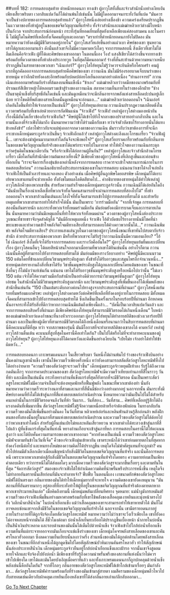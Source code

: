 ##บทที่ 182: การทดสอบสุดท้าย
ตำหนักยอดนภา ทางเข้า
ผู้อาวุโสทั้งสี่และจ้าวสำนักนั่งอย่างเงียบงัน เพียงเสี้ยวพริบตา เวลาสิบแปดวันก็ได้ผ่านพ้นไปเช่นนั้น
ไม่มีผู้ใดออกมาจนกระทั่งวันที่แปด
“มันควรจะเป็นช่วงปลายของการทดสอบสุดท้ายแล้ว”
ผู้อาวุโสหนึ่งเอ่ยอย่างเชื่องช้า
ความเคร่งเครียดปรากฏขึ้นในแววตาของทั้งห้าผู้อยู่ในขอบเขตจิตวิญญาณที่แท้จริง
ทั้งจ้าวสำนักและแม่เฒ่าหลิวเยว่ต่างมีใบหน้าเป็นกังวล
จากประสบการณ์ก่อนหน้า กระทั่งรุ่นที่ยอดเยี่ยมที่สุดยังเหลือเพียงแค่สองสามคน
และในครานี้ ไม่มีผู้ใดในศิษย์ที่เหลือทั้งเจ็ดคนที่ถูกเตะออกมา
“ตราเท่าที่ตำหนักยอดนภายังไม่ปิดลง มันหมายความว่ายังคงมีผู้มีชีวิตรอดอยู่ภายใน”
ผู้อาวุโสเสวี่ยเอ่ยขึ้นอย่างแผ่วเบา
ศิษย์ของเขา ซุนหยวนเฮาได้ถูกเตะออกมาแล้ว ดังนั้นแล้วเขาจึงไม่มีความคาดหวังใดๆ จากการทดสอบนี้
สิ่งเดียวที่เขาไม่ได้ลืมเลือนคือจ้าวเฟิง ผู้ที่ได้เตะศิษย์ของเขาออกมา
ในตอนนี้เอง
วิ้งง!
แสงสีเขียวได้สว่างขึ้นจากทางเข้าพร้อมกับที่ดวงตาของทั้งห้าส่องประกายวูบ
ในที่สุดก็มีคนออกมา!
ร่างที่สั่นสะท้านด้วยความหนาวเหน็บปรากฏขึ้นในสายตาของพวกเขา
“เฉินเอ๋อร์?”
ผู้อาวุโสไฮ่หยุนไม่รู้ว่าควรจะยินดีหรือโศกเศร้า
คนผู้แรกที่ถูกคัดออกจากการทดสอบสุดท้ายคือศิษย์ของเขา กวานเฉิน
มันไม่มีร่องรอยบาดเจ็บบนร่างของชายหนุ่ม ทว่าอีกฝ่ายยังคงสะอึกพร้อมกับปลดปล่อยไอเย็นออกมาอย่างต่อเนื่อง
“ท่านอาจารย์”
กวานเฉินเอ่ยออกมาพร้อมกับร่างที่ล้มลงบนพื้นแข็งนิ่ง
“ข้าเอง”
แม่เฒ่าหลิวเยว่วาดมือของนางพร้อมกับที่ปราณแท้สีเขียวหญ้าได้หลอมรวมเข้าสู่ร่างของกวานเฉิน สลายความเย็นภายในร่างของอีกฝ่าย
“ช่างเป็นธาตุน้ำแข็งที่บริสุทธิ์อันใดเช่นนี้ และมันดูเหมือนว่าจะมีกลิ่นอายจากพลังแห่งสายเลือดปะปนอยู่เล็กน้อย ทว่าโชคดีที่พลังของสายเลือดนั้นดูเหมือนจะอ่อนแอ...”
แม่เฒ่าหลิวเยว่ถอดถอนใจ
“เฉินเอ๋อร์ เกิดอันใดขึ้นที่ทำให้เจ้ากลายเป็นเช่นนี้?”
ผู้อาวุโสไฮ่หยุนเอ่ยถาม
กวานเฉินปรากฏความเกลียดชังในแววตาพร้อมกับที่เขาเอ่ยด้วยอาการกัดฟันแน่น
“จ้าวเฟิง!”
จ้าวเฟิง!
เหล่าผู้อาวุโสต่างมองหน้ากัน เรื่องนี้มีอันใดเกี่ยวข้องกับจ้าวเฟิงกัน?
“ศิษย์ผู้นี้ได้เข้าไปยังใจกลางของปราสาทอย่างกล้ำกลืน และในยามนั้นเองที่จ้าวเฟิงได้มาถึง นั่นหมายความว่าข้าได้ร่วมมือกับเขา ทว่าเจ้าตัวบัดซบไร้ยางอายนั่นได้แทงข้างหลังข้า!”
เปลวไฟราวกับจะแผ่พุ่งออกจากดวงตาของกวานเฉิน มันราวกับว่าเขาต้องการที่จะฉีกกระชากเด็กหนุ่มตระกูลจ้าวเป้นชิ้นๆ
จ้าวเฟิงอีกแล้ว!
เหล่าผู้อาวุโสต่างตะลึงและโกรธเกรี้ยว
“จ้าวเฟิงผู้นี้... เขาจะต้องฆ่าผู้คนมากมายเท่าใดกันจึงจะพึงพอใจ?”
ผู้อาวุโสเสวี่ยกราดเกรี้ยวพร้อมกับที่กลิ่นอายในขอบเขตจิตวิญญาณที่แท้จริงของเขาได้แพร่กระจายไปในอากาศ ทำให้หัวใจของกวานเฉินกระตุก ทว่าครุ่นคิดในขณะเดียวกัน
“หรือจ้าวเฟิงได้ก่อกวนผู้อื่นกัน?”
เหล่าผู้อาวุโสและจ้าวสำนึกล้วนโกรธเกรี้ยว
เมื่อใดกันที่สำนักมีความล้มเหลวเยี่ยงนี้?
มีเพียงคิ้วของผู้อาวุโสหนึ่งที่เลิกสูงขึ้นและค่อนข้างเยือกเย็น
“เราจะจัดการเรื่องขุ่นข้องเหล่านี้หลังจากการทดสอบ เราควรจะเข้าใจสถานการณ์ภายในการทดสอบเสียก่อน”
กวานเฉินอธิบายถึงประสบการณ์ของเขาในการทดสอบ แน่นอนว่าเขาได้จงใจเอ่ยถึงจ้าวเฟิงให้เป็นตัวเลวร้ายและจองหอง ตัวอย่างเช่น เมื่อศิษย์ผู้อื่นถูกพิษโดยอสรพิษ เด็กหนุ่มก็ได้เยาะเย้ยพวกเขาแทนที่จะช่วยเหลือ ทั้งยังขโมยผลโลหิตสีชาดไป...
คำอธิบายของชายหนุ่มได้ทำให้เหล่าผู้อาวุโสเลิกคิ้วของพวกเขาขึ้น
สำหรับความสำเร็จของเด็กหนุ่มตระกูลจ้าวนั้น กวานเฉินมิได้เอ่ยอันใดถึง
“มันนับเป็นเรื่องน่าเหลือเชื่อที่พวกเจ้าทั้งเจ็ดคนสามารถที่จะผ่านการทดสอบที่สองไปได้”
ทั้งห้าถอดถอนใจ
พวกเขาล้วนตื่นเต้นและโล่งใจที่ทั้งเจ็ดสามารถเข้าไปสู่การทดสอบที่สามได้
และสำหรับเหตุผลที่พวกเขาสามารถทำให้สำเร็จได้นั้น มันเป็นเพราะ ‘การร่วมมือกัน’
“จากที่เจ้าพูด การทดสอบที่สองนั้นอันตรายนัก และกระทั่งพวกเจ้าทั้งหมดร่วมมือกัน มันย่อมยังคงมีการบาดเจ็บและการตายเกิดขึ้น นั่นหมายความว่ามันมีเหตุผลอื่นที่ทำให้พวกเจ้าทั้งหมดผ่าน”
ดวงตาของผู้อาวุโสหนึ่งส่องประกายวูบขณะที่ชายชราจับจุดสำคัญได้
“มันมีอีกเหตุผลหนึ่ง จ้าวเฟิง ไอ้ตัวบัดซบไร้ยางอายนั่นมีโชคที่น่าขยะแขยงและทำความเข้าใจพลังจิตโจมตีทางเสียงที่สามารถตอบโต้ค้างคาวพวกนั้นได้...”
กวานเฉินพึมพำ
พลังจิตโจมตีทางเสียง?
ประกายแสงแล่นวูบในดวงตาของผู้อาวุโสหนึ่งขณะที่เขาหันไปสบตากับจ้าวสำนัก
ด้วยประสบการณ์ของพวกเขา มีหรือที่พวกเขาจะไม่รับรู้ว่ากวานเฉินนั้นมีความเอนเอียง?
“โอ้ ใช่ เฉินเอ๋อร์ สิ่งใดที่เจ้าได้รับจากการทดสอบ และรางวัลคืออันใด?”
ผู้อาวุโสไฮ่หยุนแย้มยิ้มและเปลี่ยนเรื่อง
ผู้อาวุโสคนอื่นๆ ได้เผยสีหน้าสนใจออกมาเมื่อยามที่พวกเขาได้ยินเช่นนั้น
อย่างไรก็ตาม กวานเฉินนั้นคือผู้ที่สามารถไปยังการทดสอบที่สามได้ มันย่อมมีของรางวัลบางอย่าง
“ศิษย์ผู้นี้มีคะแนนรวม 150 แต้มโดยที่ข้าแลกเปลี่ยนวิชามนุษย์ระดับสูงมา ทั้งข้ายังได้รับอาวุธและสมุนไพรอีกจำนวนหนึ่ง...”
ชายหนุ่มเอ่ยรายงานถึงสิ่งที่เขาได้รับ
วิชาชั้นมนุษย์ระดับสูงได้ถูกแลกเปลี่ยนโดยแต้มของเขา ในขณะที่สิ่งอื่นๆ ก็ไม่นับว่าแย่เช่นกัน
แน่นอน เขาไม่ได้รับอาวุธชั้นมนุษย์ระดับสูงหรือเหนือไปกว่านั้น
“ไม่เลว 150 แต้ม เจ้าได้ให้ความร่วมมือกับสำนักเป็นอย่างดีด้วยการนำวิชามนุษย์ชั้นสูงมา”
ผู้อาวุโสไฮ่หยุนเอ่ยชม
ในสำนักนั้นไม่มีวิชามนุษย์ระดับสูงมากนัก และวิชามนุษย์ระดับสูงที่เพิ่มขึ้นเองก็ได้เพิ่มพลังของสำนักขึ้นเช่นกัน
“150 เป็นแต้มระดับกลางค่อนไปทางสูงจากประสบการณ์ที่ผ่านมา”
ผู้อาวุโสหนึ่งแย้มรอยยิ้มพร้อมผงกศีรษะ
เหล่าผู้อาวุโสต่างคาดหวังต่อศิษย์ที่เหลือที่ยังคงอยู่ภายในการทดสอบ
มีทั้งหมดเจ็ดคนที่สามารถเข้าไปยังการทดสอบสุดท้ายได้ ซึ่งเกิดขึ้นเป็นครั้งแรกในรอบร้อยปีที่ผ่านมา
อีกหกคนนั้นอาจกระทั่งได้รับสิ่งที่ดีกว่าหากกวานเฉินมีแต้มถึงเพียงนี้แล้ว...
“บัดนี้เป็นเวลาสิบแปดวันแล้ว และจากการทดสอบสิบครั้งที่ผ่านมา มีเพียงศิษย์น้องไฮ่หยุนที่สามารถมีชีวิตรอดได้เกินหนึ่งเดือน”
ใบหน้าของแม่เฒ่าหลิวเยว่แดงก่ำขณะที่นางหัวเราะออกมา
ผู้อาวุโสไฮ่หยุนได้ทำลายสถิติของช่วงเวลาร้อยปีที่ผ่านมา และเป็นเพียงผู้เดียวที่สามารถมีชีวิตรอดได้ถึงหนึ่งเดือนหรือนานกว่าในสิบการทดสอบที่ผ่านมา
นี่คือคะแนนที่ดีที่สุด
ทว่า จากสภาพของรุ่นนี้ มันมีโอกาสที่จะทำลายสถิติของเขาลงได้
คาดหวัง!
เหล่าผู้อาวุโสล้วนตื่นเต้น
คะแนนที่สูงที่สุดในครานี้คือเท่าใดกัน? เป็นไปได้หรือไม่ที่จะทำลายคะแนนของผู้อาวุโสไฮ่หยุน?
ผู้อาวุโสไฮ่หยุนเองก็ได้คาดหวังและคิดขึ้นอย่างเงียบงัน
“เป่ยโม่ย เจ้าอย่าได้ทำให้ข้าผิดหวัง...”


การทดสอบยอดนภา เกาะพรมแดนนภา
ในเสี้ยวพริบตา วันหนึ่งได้ผ่านพ้นไป
ร่างของจ้าวเฟิงบินอย่างมั่นคงผ่านภูเขาน้ำแข็ง
เขานั้นใช้ความเร็วเพียงครึ่งหนึ่ง ทว่ายังคงสามารถสลัดสัตว์อสูรโลหะทมิฬทิ้งไปได้อย่างง่ายดาย
“ความเร็วของสัตว์อสูรจะรวดเร็วขึ้น”
เด็กหนุ่มตระกูลจ้าวหยุดฝีเท้าลง รับรู้ได้ถึงความกดดันเล็กๆ
จากการคาดประมาณของเขา สัตว์อสูรโลหะทมิฬจะมีความเร็วเทียบเท่านภาที่สี่ในราวๆ วันที่ห้า และเมื่อเป็นเช่นนั้น กระทั่งหยางก่านที่แข็งแกร่งที่สุดก็ยังยากที่จะมีชีวิตรอด
นั่นเป็นเพราะสัตว์อสูรโลหะทมิฬไม่มีความจำเป็นที่จะต้องหยุดพักหรือฟื้นฟูพลัง ในขณะที่พวกเขาต้องทำ
นั่นยังหมายความว่าความเร็วระหว่างนภาที่สามและนภาที่สี่นั้นมีช่องว่างอย่างมากอยู่
นอกจากนั้น มันกระทั่งมีศิษย์บางคนที่ยังไม่ได้เข้าสู่นภาที่สี่แห่งขอบเขตก่อกำเนิดปราณ ซึ่งหมายความว่ามันเป็นไปไม่ได้สำหรับคนเหล่านั้นในการมีชีวิตรอดจนถึงวันที่ห้า
วันแรก.. วันที่สอง... วันที่สาม...
ศิษย์ที่เหลืออยู่รู้สึกได้ถึงแรงกดดันที่เพิ่มมากขึ้น
สัตว์อสูรโลหะทมิฬไม่รู้จักความเหนื่อยล้าหรือจำต้องพักผ่อน ในทางกลับกัน ความเร็วของมันได้เพิ่มขึ้นอย่างมั่นคง
ในวันที่สาม หลิวเหย่เอ๋อร์และหลินฟ่านล้วนรู้สึกอ่อนล้า
พลังฝึกตนของทั้งสองนั้นอยู่ในนภาที่สามแห่งขอบเขตก่อกำเนิดปราณ และความเร็วของสัตว์อสูรไม่ได้ด้อยไปกว่าพวกเขาเท่าใดนัก
สำหรับผู้อื่นเช่นเป่ยโม่ยและหลันเสี่ยวหยวน พวกเขาต่างได้ทะลวงเข้าสู่นภาที่สี่ไปแล้ว
ผู้ที่แข็งแกร่งที่สุดในที่แห่งนี้ หยางก่านเกือบจะเข้าสู่นภาที่หก
การทดสอบในครานี้ได้ให้คะแนนสูงกว่า และได้บีบคั้นความสามารถของพวกเขาออกมา
“หากยังคงเป็นเช่นนี้ ความเร็วของสัตว์อสูรโลหะทมิฬจะตามทันข้าในวันที่เจ็ด”
คิ้วของจ้าวเฟิงมุ่นเข้าหากัน
เขาตระหนักได้ว่าเขาย่อมตายตกในที่สุดหากยังคงวิ่งหนีต่อไป และหนทางใหม่ของความคิดก็ได้ปรากฏขึ้น
เหตุใดจึงไม่ฆ่าศัตรูแทนที่จะถูกฆ่า?
คนทั่วไปย่อมมีตัวเลือกเดียวเมื่อเผชิญหน้ากับสิ่งมีชีวิตในขอบเขตจิตวิญญาณที่แท้จริง และนั่นคือการหลบหนี เพราะหากพวกเขาต่อสู้กับสิ่งมีชีวิตในขอบเขตจิตวิญญาณที่แท้จริงโดยตรง ความตายย่อมเป็นเพียงคำตอบเดียว
ทว่าการหนีไม่ได้ส่งผลใดๆ มากเมื่อความเร็วของสัตว์อสูรจะมากขึ้นเรื่อยๆ และตามทันในที่สุด
“จัดการสัตว์อสูร!”
สมองของจ้าวเฟิงได้ให้กำเนิดความคิดที่น่าพรั่นพรึงประการหนึ่งขึ้น
เหตุใดจึงไม่ทำลายอันตรายนั้นเสียก่อนที่มันจะทำลายเจ้า?
ฟึ่บฟึ่บ
ในตอนนี้เอง เงาขนาดยักษ์ของสัตว์อสูรโลหะทมิฬได้บินตรงมา
กลิ่นอายของมันได้ทำให้เด็กหนุ่มยากที่จะหายใจ ความคิดของเขายังคงหมุนวน
“มันสถานที่ที่อันตรายมากๆ อยู่สองที่ที่กระทั่งทำให้ผู้ที่อยู่ในขอบเขตจิตวิญญาณที่แท้จริงต้องตายตกหากพวกเขาประมาทเลินเล่อ”
เมื่อคิดถึงยามนี้ เด็กหนุ่มพลันเปลี่ยนทิศทาง
จุดหมาย: แม่น้ำงูมังกรเหมันต์!
ความเร็วของจ้าวเฟิงเพิ่มขึ้นอย่างมหาศาลพร้อมกับที่เขาใช้พลังของเสื้อคลุมเงาหยินและมุ่งหน้าตรงไปยัง ‘ผลึกน้ำตาสีน้ำเงิน’ ในบ่อน้ำเยือกแข็ง
แม้ว่าเสื้อคลุมของเขาจะสามารถทำให้เขาหายตัวได้ มันก็ไม่อาจหลบซ่อนเขาจากสิ่งมีชีวิตในขอบเขตจิตวิญญาณที่แท้จริงได้
นอกจากนั้น เขามีตรายอดนภาอยู่ภายในร่างกายที่ได้ถูกจับจ้องโดยสัตว์อสูรโลหะทมิฬ หมายความว่าไม่ว่าเขาจะวิ่งเร็วเพียงใด เขาก็ยังคงไม่อาจหลบหนีจากมันได้
สี่ชั่วโมงต่อมา
บ่อน้ำเล็กเย็นยะเยือกได้ปรากฏขึ้นเบื้องหน้า
น้ำภายในบ่อนั้นเป็นสีน้ำเงินประหลาด และรอบด้านของมันนั้นได้เต็มไปด้วยน้ำแข็ง
จ้าวเฟิงเข้าไปใกล้บ่อน้ำเยือกแข็ง ความเย็นที่แผ่กระจายออกจากมันเกือบจะแช่แข็งร่างของเขา
เด็กหนุ่มโคจรพลังสายเลือดของเขาและคันศรโหลวฮัวออกมา ซึ่งลดความเย็นเยียบนั้นลงกว่าครึ่ง
ส่วนหนึ่งของมันได้ถูกต่อต้านโดยพลังสายเลือดของเขา ในขณะที่อีกส่วนหนึ่งได้ถูกดูดซึมไปโดยสัญลักษณ์บัวหิมะบนคันศรโหลวฮัว ทำให้สัญลักษณ์นั้นส่องประกายสีน้ำเงิน
เด็กหนุ่มตระกูลจ้าวยืนอยู่ใกล้บ่อน้ำเยือกแข็งและเฝ้ารอ จากนั้นเขาจึงสูดลมหายใจลึกและจับจ้องไปยังบ่อน้ำ
มีเพียงเขาที่รับรู้ถึงความน่าพรั่นพรึงของสถานที่แห่งนั้นว่าไม่ควรเข้าไปเพียงใด เขาได้แตะมันโดยบังเอิญเมื่อคราที่แล้ว และทั้งเกาะพรมแดนนภาก็ถูกปกคลุมด้วยน้ำแข็ง พลังเช่นนี้คืออันใดกัน?
จากที่ไกลๆ กลิ่นอายของสัตว์อสูรโลหะทมิฬได้เข้าใกล้เข้ามาเรื่อยๆ
มันกำลังมา...
สัตว์อสูรโลหะทมิฬคำรามพร้อมกับที่ร่างของมันเข้ามาสู่สายตา
ผมสีครามของเด็กหนุ่มพลิ้วไหวไปกับสายลมเช่นเดียวกับผ้าคลุมเงาหยินเบื้องหลังเขาที่ได้ส่งกลิ่นอายเก่าแก่ลึกลับออกมา...



[Go To Next Chapter]( ./183.md)